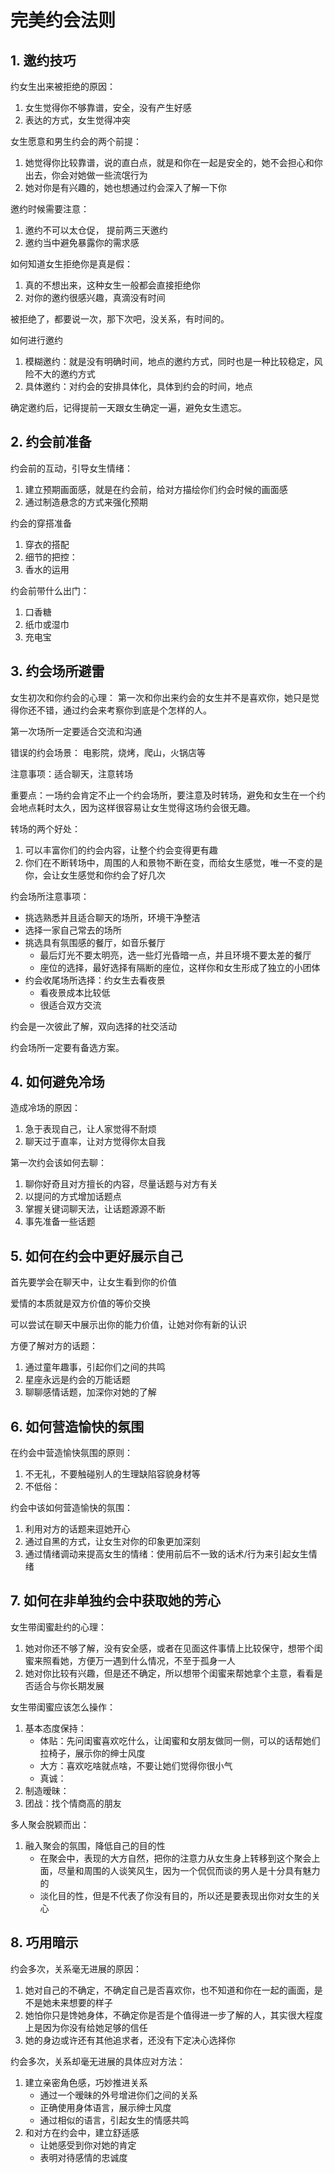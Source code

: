 

# 完美约会法则



## 1. 邀约技巧

约女生出来被拒绝的原因：

1. 女生觉得你不够靠谱，安全，没有产生好感
2. 表达的方式，女生觉得冲突

女生愿意和男生约会的两个前提：

1. 她觉得你比较靠谱，说的直白点，就是和你在一起是安全的，她不会担心和你出去，你会对她做一些流氓行为
2. 她对你是有兴趣的，她也想通过约会深入了解一下你

邀约时候需要注意：

1. 邀约不可以太仓促， 提前两三天邀约
2. 邀约当中避免暴露你的需求感

如何知道女生拒绝你是真是假：

1. 真的不想出来，这种女生一般都会直接拒绝你
2. 对你的邀约很感兴趣，真滴没有时间

被拒绝了，都要说一次，那下次吧，没关系，有时间的。

如何进行邀约

1. 模糊邀约：就是没有明确时间，地点的邀约方式，同时也是一种比较稳定，风险不大的邀约方式
2. 具体邀约：对约会的安排具体化，具体到约会的时间，地点

确定邀约后，记得提前一天跟女生确定一遍，避免女生遗忘。

## 2. 约会前准备

约会前的互动，引导女生情绪：

1. 建立预期画面感，就是在约会前，给对方描绘你们约会时候的画面感
2. 通过制造悬念的方式来强化预期

约会的穿搭准备

1. 穿衣的搭配
2. 细节的把控：
3. 香水的运用

约会前带什么出门：

1. 口香糖
2. 纸巾或湿巾
3. 充电宝

## 3. 约会场所避雷

女生初次和你约会的心理： 第一次和你出来约会的女生并不是喜欢你，她只是觉得你还不错，通过约会来考察你到底是个怎样的人。

第一次场所一定要适合交流和沟通

错误的约会场景： 电影院，烧烤，爬山，火锅店等

注意事项：适合聊天，注意转场

重要点：一场约会肯定不止一个约会场所，要注意及时转场，避免和女生在一个约会地点耗时太久，因为这样很容易让女生觉得这场约会很无趣。

转场的两个好处：

1. 可以丰富你们的约会内容，让整个约会变得更有趣
2. 你们在不断转场中，周围的人和景物不断在变，而给女生感觉，唯一不变的是你，会让女生感觉和你约会了好几次

约会场所注意事项：

- 挑选熟悉并且适合聊天的场所，环境干净整洁
- 选择一家自己常去的场所
- 挑选具有氛围感的餐厅，如音乐餐厅
  - 最后灯光不要太明亮，选一些灯光昏暗一点，并且环境不要太差的餐厅
  - 座位的选择，最好选择有隔断的座位，这样你和女生形成了独立的小团体
- 约会收尾场所选择：约女生去看夜景
  - 看夜景成本比较低
  - 很适合双方交流

约会是一次彼此了解，双向选择的社交活动

约会场所一定要有备选方案。

## 4. 如何避免冷场

造成冷场的原因：

1. 急于表现自己，让人家觉得不耐烦
2. 聊天过于直率，让对方觉得你太自我

第一次约会该如何去聊：

1. 聊你好奇且对方擅长的内容，尽量话题与对方有关 
2. 以提问的方式增加话题点
3. 掌握关键词聊天法，让话题源源不断
4. 事先准备一些话题

## 5. 如何在约会中更好展示自己

首先要学会在聊天中，让女生看到你的价值

爱情的本质就是双方价值的等价交换

可以尝试在聊天中展示出你的能力价值，让她对你有新的认识

方便了解对方的话题：

1. 通过童年趣事，引起你们之间的共鸣
2. 星座永远是约会的万能话题
3. 聊聊感情话题，加深你对她的了解



## 6. 如何营造愉快的氛围

在约会中营造愉快氛围的原则：

1. 不无礼，不要触碰别人的生理缺陷容貌身材等
2. 不低俗：



约会中该如何营造愉快的氛围：

1. 利用对方的话题来逗她开心
2. 通过自黑的方式，让女生对你的印象更加深刻
3. 通过情绪调动来提高女生的情绪：使用前后不一致的话术/行为来引起女生情绪

## 7. 如何在非单独约会中获取她的芳心

女生带闺蜜赴约的心理：

1. 她对你还不够了解，没有安全感，或者在见面这件事情上比较保守，想带个闺蜜来照看她，方便万一遇到什么情况，不至于孤身一人
2. 她对你比较有兴趣，但是还不确定，所以想带个闺蜜来帮她拿个主意，看看是否适合与你长期发展

女生带闺蜜应该怎么操作：

1. 基本态度保持：
   - 体贴：先问闺蜜喜欢吃什么，让闺蜜和女朋友做同一侧，可以的话帮她们拉椅子，展示你的绅士风度
   - 大方：喜欢吃啥就点啥，不要让她们觉得你很小气
   - 真诚：
2. 制造暧昧：
3. 团战：找个情商高的朋友

多人聚会脱颖而出：

1. 融入聚会的氛围，降低自己的目的性
   - 在聚会中，表现的大方自然，把你的注意力从女生身上转移到这个聚会上面，尽量和周围的人谈笑风生，因为一个侃侃而谈的男人是十分具有魅力的
   - 淡化目的性，但是不代表了你没有目的，所以还是要表现出你对女生的关心

## 8. 巧用暗示

约会多次，关系毫无进展的原因：

1. 她对自己的不确定，不确定自己是否喜欢你，也不知道和你在一起的画面，是不是她未来想要的样子
2. 她怕你只是馋她身体，不确定你是否是个值得进一步了解的人，其实很大程度上是因为你没有给她足够的信任
3. 她的身边或许还有其他追求者，还没有下定决心选择你

约会多次，关系却毫无进展的具体应对方法：

1. 建立亲密角色感，巧妙推进关系
   - 通过一个暧昧的外号增进你们之间的关系
   - 正确使用身体语言，展示绅士风度
   - 通过相似的语言，引起女生的情感共鸣
2. 和对方在约会中，建立舒适感
   - 让她感受到你对她的肯定
   - 表明对待感情的忠诚度


